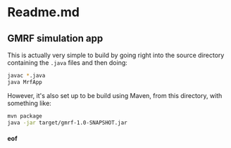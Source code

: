 # Readme.md

## GMRF simulation app

This is actually very simple to build by going right into the source directory containing the `.java` files and then doing:

```bash
javac *.java
java MrfApp
```

However, it's also set up to be build using Maven, from this directory, with something like:

```bash
mvn package
java -jar target/gmrf-1.0-SNAPSHOT.jar
```

#### eof


